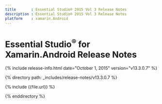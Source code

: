 ```yaml
---
title       : Essential Studio® 2015 Vol 3 Release Notes
description : Essential Studio® 2015 Vol 3 Release Notes
platform    : xamarin.Android
---
```


# Essential Studio<sup>®</sup> for Xamarin.Android Release Notes

{% include release-info.html date="October 1, 2015" version="v13.3.0.7" %} 

{% directory path: _includes/release-notes/v13.3.0.7 %}

{% include {{file.url}} %}

{% enddirectory %}